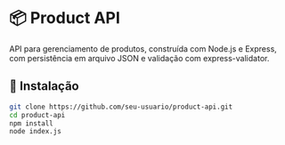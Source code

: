 # 📦 Product API

API para gerenciamento de produtos, construída com Node.js e Express, com persistência em arquivo JSON e validação com express-validator.

## 🚀 Instalação

```bash
git clone https://github.com/seu-usuario/product-api.git
cd product-api
npm install
node index.js

